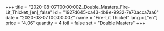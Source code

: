+++
title = "2020-08-07T00:00:00Z_Double_Masters_Fire-Lit_Thicket_[en]_false"
id = "1927d645-ca43-4b8e-9932-7e70acca7aa6"
date = "2020-08-07T00:00:00Z"
name = "Fire-Lit Thicket"
lang = ["en"]
price = "4.06"
quantity = 4
foil = false
set = "Double Masters"
+++

